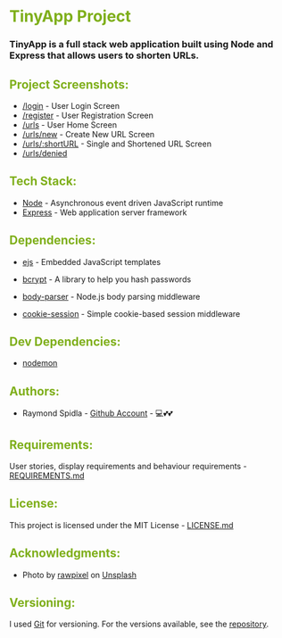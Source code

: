 # <span style="color:#7FAF1B">TinyApp Project</span>

### TinyApp is a full stack web application built using Node and Express that allows users to shorten URLs.

## <span style="color:#7FAF1B">Project Screenshots:</span>
* [/login](https://github.com/RSpidla/tinyApp_version_2/blob/master/docs/login.jpg?raw=true) - User Login Screen
* [/register](https://github.com/RSpidla/tinyApp_version_2/blob/master/docs/register.jpg?raw=true) - User Registration Screen
* [/urls](https://github.com/RSpidla/tinyApp_version_2/blob/master/docs/urls_index.jpg?raw=true) - User Home Screen
* [/urls/new](https://github.com/RSpidla/tinyApp_version_2/blob/master/docs/urls_new.jpg?raw=true) - Create New URL Screen
* [/urls/:shortURL](https://github.com/RSpidla/tinyApp_version_2/blob/master/docs/urls_show.jpg?raw=true) - Single and Shortened URL Screen
* [/urls/denied](https://raw.githubusercontent.com/RSpidla/tinyApp_version_2/feature/front-end/docs/urls_denied.jpg)

## <span style="color:#7FAF1B">Tech Stack:</span>

* [Node](http://www.dropwizard.io/1.0.2/docs/) - Asynchronous event driven JavaScript runtime
* [Express](http://expressjs.com/) - Web application server framework

## <span style="color:#7FAF1B">Dependencies:</span>


* [ejs](https://github.com/mde/ejs) - Embedded JavaScript templates
* [bcrypt](https://github.com/kelektiv/node.bcrypt.js#read) - A library to help you hash passwords
* [body-parser](https://github.com/expressjs/body-parser#readme) - Node.js body parsing middleware

* [cookie-session](https://github.com/expressjs/cookie-session#readme) - Simple cookie-based session middleware


## <span style="color:#7FAF1B">Dev Dependencies:</span>
* [nodemon](https://nodemon.io/)

## <span style="color:#7FAF1B">Authors:</span>

* Raymond Spidla - [Github Account](https://github.com/RSpidla) - :computer::two_hearts::two_hearts:

<!-- See also the list of [contributors](https://github.com/your/project/contributors) who participated in this project. -->

## <span style="color:#7FAF1B">Requirements:</span>

User stories, display requirements and behaviour requirements - [REQUIREMENTS.md](REQUIREMENTS.md)

## <span style="color:#7FAF1B">License:</span>

This project is licensed under the MIT License - [LICENSE.md](LICENSE.md)

## <span style="color:#7FAF1B">Acknowledgments:</span>

* Photo by [rawpixel](https://unsplash.com/@rawpixel/) on [Unsplash](https://unsplash.com)

## <span style="color:#7FAF1B">Versioning:</span>

I used [Git](https://git-scm.com/) for versioning. For the versions available, see the [repository](https://github.com/RSpidla/tinyApp_version_2). 
